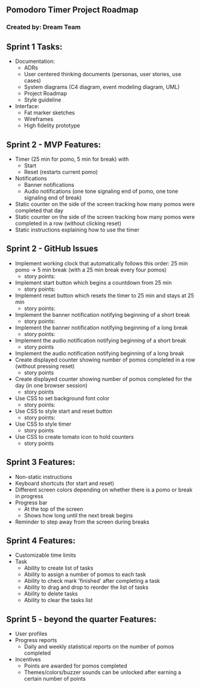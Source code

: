 ## Pomodoro Timer Project Roadmap
### Created by: Dream Team 

## Sprint 1 Tasks:
  * Documentation:  
    * ADRs
    * User centered thinking documents (personas, user stories, use cases)
    * System diagrams (C4 diagram, event modeling diagram, UML)
    * Project Roadmap
    * Style guideline
  * Interface:
    * Fat marker sketches
    * Wireframes
    * High fidelity prototype

## Sprint 2 - MVP Features:
  * Timer (25 min for pomo, 5 min for break) with
    * Start
    * Reset (restarts current pomo)
  * Notifications
    * Banner notifications
    * Audio notifications (one tone signaling end of pomo, one tone signaling end of break)
  * Static counter on the side of the screen tracking how many pomos were completed that day
  * Static counter on the side of the screen tracking how many pomos were completed in a row (without clicking reset)
  * Static instructions explaining how to use the timer

## Sprint 2 - GitHub Issues
  * Implement working clock that automatically follows this order: 25 min pomo -> 5 min break (with a 25 min break every four pomos)
    * story points:
  * Implement start button which begins a countdown from 25 min
    * story points:
  * Implement reset button which resets the timer to 25 min and stays at 25 min
    * story points:
  * Implement the banner notification notifying beginning of a short break
    * story points:
  * Implement the banner notification notifying beginning of a long break
    * story points:
  * Implement the audio notification notifying beginning of a short break
    * story points
  * Implement the audio notification notifying beginning of a long break
  * Create displayed counter showing number of pomos completed in a row (without pressing reset)
    * story points
  * Create displayed counter showing number of pomos completed for the day (in one browser session)
    * story points
  * Use CSS to set background font color
    * story points:
  * Use CSS to style start and reset button
    * story points:
  * Use CSS to style timer
    * story points
  * Use CSS to create tomato icon to hold counters
    * story points

## Sprint 3 Features:
  * Non-static instructions
  * Keyboard shortcuts (for start and reset)
  * Different screen colors depending on whether there is a pomo or break in progress
  * Progress bar
    * At the top of the screen
    * Shows how long until the next break begins
  * Reminder to step away from the screen during breaks

## Sprint 4 Features:
  * Customizable time limits
  * Task
    * Ability to create list of tasks
    * Ability to assign a number of pomos to each task
    * Ability to check mark 'finished' after completing a task
    * Ability to drag and drop to reorder the list of tasks
    * Ability to delete tasks
    * Ability to clear the tasks list

## Sprint 5 - beyond the quarter Features:
  * User profiles
  * Progress reports
    * Daily and weekly statistical reports on the number of pomos completed
  * Incentives
    * Points are awarded for pomos completed
    * Themes/colors/buzzer sounds can be unlocked after earning a certain number of points